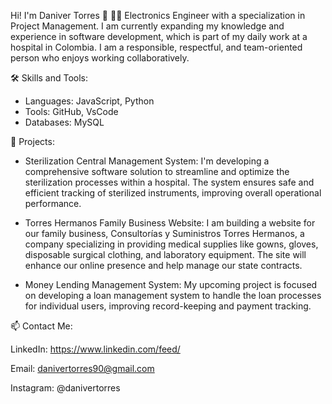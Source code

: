 Hi! I'm Daniver Torres 👋
👨‍💼 Electronics Engineer with a specialization in Project Management. I am currently expanding my knowledge and experience in software development, which is part of my daily work at a hospital in Colombia. I am a responsible, respectful, and team-oriented person who enjoys working collaboratively.

🛠 Skills and Tools:
- Languages: JavaScript, Python
- Tools: GitHub, VsCode
- Databases: MySQL

🚀 Projects:
- Sterilization Central Management System: I'm developing a comprehensive software solution to streamline and optimize the sterilization processes within a hospital. The system ensures safe and efficient tracking of sterilized instruments, improving overall operational performance.

- Torres Hermanos Family Business Website: I am building a website for our family business, Consultorías y Suministros Torres Hermanos, a company specializing in providing medical supplies like gowns, gloves, disposable surgical clothing, and laboratory equipment. The site will enhance our online presence and help manage our state contracts.

- Money Lending Management System: My upcoming project is focused on developing a loan management system to handle the loan processes for individual users, improving record-keeping and payment tracking.

📫 Contact Me:

LinkedIn: https://www.linkedin.com/feed/

Email: danivertorres90@gmail.com

Instagram: @danivertorres
